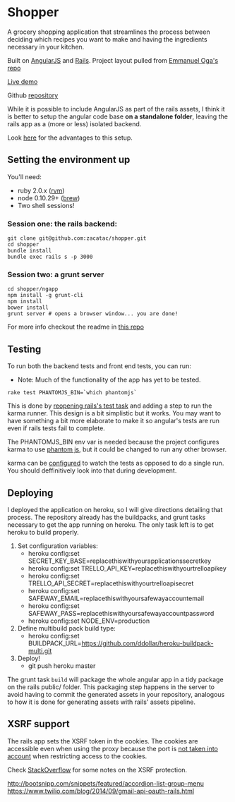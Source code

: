 # Shopper

A grocery shopping application that streamlines the process between deciding which recipes you want to make and having the ingredients necessary in your kitchen.

Built on [AngularJS](http://angularjs.org) and [Rails](http://rubyonrails.org/). Project layout pulled from [Emmanuel Oga's repo](https://github.com/EmmanuelOga/simple-angular-rails-app/)

[Live demo](http://shopp.herokuapp.com/#/)

Github [repository](https://github.com/zacatac/shopper/)

While it is possible to include AngularJS as part of the rails assets, I
think it is better to setup the angular code base <strong>on a
standalone folder</strong>, leaving the rails app as a (more or less)
isolated backend.

Look [here](https://github.com/EmmanuelOga/simple-angular-rails-app/) for the advantages to this setup.

## Setting the environment up

You'll need:

* ruby 2.0.x ([rvm](https://rvm.io/))
* node 0.10.29+ ([brew](http://brew.sh/))
* Two shell sessions!

### Session one: the rails backend:

```
git clone git@github.com:zacatac/shopper.git
cd shopper
bundle install
bundle exec rails s -p 3000
```

### Session two: a grunt server

```
cd shopper/ngapp
npm install -g grunt-cli
npm install
bower install
grunt server # opens a browser window... you are done!
```

For more info checkout the readme in [this repo](https://github.com/EmmanuelOga/simple-angular-rails-app/)

## Testing

To run both the backend tests and front end tests, you can run:
* Note: Much of the functionality of the app has yet to be tested.

```
rake test PHANTOMJS_BIN=`which phantomjs`
```

This is done by [reopening rails's test
task](https://github.com/EmmanuelOga/simple-angular-rails-app/blob/master/Rakefile#L8-L10)
and adding a step to run the karma runner. This design is a bit
simplistic but it works. You may want to have something a bit more
elaborate to make it so angular's tests are run even if rails tests fail
to complete.

The PHANTOMJS_BIN env var is needed because the project configures karma
to use [phantom js](http://www.phantomjs.org), but it could be changed
to run any other browser.

karma can be
[configured](https://github.com/EmmanuelOga/simple-angular-rails-app/blob/master/ngapp/karma.conf.js#L40)
to watch the tests as opposed to do a single run. You should
deffinitively look into that during development.

## Deploying

I deployed the application on heroku, so I will give directions detailing that process.
The repository already has the buildpacks, and grunt tasks necessary to get the app running
on heroku. The only task left is to get heroku to build properly.
1. Set configuration variables:
   * heroku config:set SECRET_KEY_BASE=replacethiswithyourapplicationssecretkey
   * heroku config:set TRELLO_API_KEY=replacethiswithyourtrelloapikey
   * heroku config:set TRELLO_API_SECRET=replacethiswithyourtrelloapisecret
   * heroku config:set SAFEWAY_EMAIL=replacethiswithyoursafewayaccountemail
   * heroku config:set SAFEWAY_PASS=replacethiswithyoursafewayaccountpassword
   * heroku config:set NODE_ENV=production
2. Define multibuild pack build type:
   * heroku config:set BUILDPACK_URL=https://github.com/ddollar/heroku-buildpack-multi.git
3. Deploy! 
   * git push heroku master

The grunt task `build` will package the whole angular app in a
tidy package on the rails public/ folder. This packaging step
happens in the server to avoid having to commit the generated assets in
your repository, analogous to how it is done for generating assets with
rails' assets pipeline.

## XSRF support

The rails app sets the XSRF token in the cookies. The cookies are
accessible even when using the proxy because the port is [not taken into
account](http://stackoverflow.com/questions/1612177/are-http-cookies-port-specific)
when restricting access to the cookies.

Check
[StackOverflow](http://stackoverflow.com/questions/14734243/rails-csrf-protection-angular-js-protect-from-forgery-makes-me-to-log-out-on)
for some notes on the XSRF protection.

http://bootsnipp.com/snippets/featured/accordion-list-group-menu
https://www.twilio.com/blog/2014/09/gmail-api-oauth-rails.html